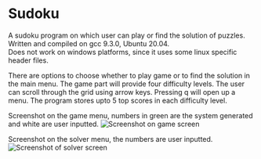 # Sudoku
A sudoku program on which user can play or find the solution of puzzles.  
Written and compiled on gcc 9.3.0, Ubuntu 20.04.  
Does not work on windows platforms, since it uses some linux specific header files. 

There are options to choose whether to play game or to find the solution in the main menu.
The game part will provide four difficulty levels.
The user can scroll through the grid using arrow keys.
Pressing q will open up a menu.
The program stores upto 5 top scores in each difficulty level.

Screenshot on the game menu, numbers in green are the system generated and white are user inputted.
![Screenshot on game screen](https://user-images.githubusercontent.com/76743829/111116854-9f551100-858c-11eb-82e2-74f53b1b2071.png)

Screenshot on the solver menu, the numbers are user inputted. 
![Screenshot of solver screen](https://user-images.githubusercontent.com/76743829/111118285-92392180-858e-11eb-919e-0ec3076f01a0.png)
